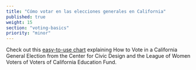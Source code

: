 ```yaml
---
title: "Cómo votar en las elecciones generales en California"
published: true
weight: 15
section: "voting-basics"
priority: "minor"
---
```


Check out this [easy-to-use chart](https://drive.google.com/file/d/0B0h2E_kd8S-LNTJiU3Foc2FBZzk5OG5EaFVUY3hMSl9YeDhn/view?usp=sharing) explaining How to Vote in a California General Election from the Center for Civic Design and the League of Women Voters of Voters of California Education Fund.  
